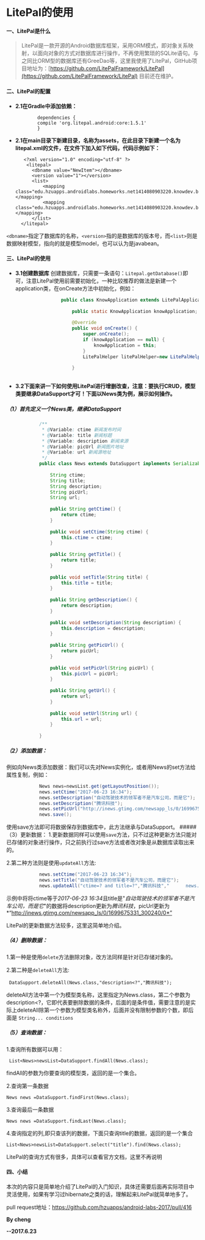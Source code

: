 # LitePal的使用
#### 一、LitePal是什么
>	LitePal是一款开源的Android数据库框架，采用ORM模式，即对象关系映射，以面向对象的方式对数据库进行操作，不再使用繁琐的SQLite语句。与之同比ORM型的数据库还有GreeDao等，这里我使用了LitePal，GitHub项目地址为：[https://github.com/LitePalFramework/LitePal](https://github.com/LitePalFramework/LitePal)   目前还在维护。

#### 二、LitePal的配置
- **2.1在Gradle中添加依赖：**

	```
			dependencies {
			compile 'org.litepal.android:core:1.5.1'
			}
	``` 

- **2.1在main目录下新建目录，名称为assets，在此目录下新建一个名为litepal.xml的文件，在文件下加入如下代码，代码示例如下：**
 				
		 <?xml version="1.0" encoding="utf-8" ?>
		  <litepal>
		    <dbname value="NewItem"></dbname>
		    <version value="1"></version>
		    <list>
		        <mapping class="edu.hzuapps.androidlabs.homeworks.net1414080903220.knowdev.bean.News"></mapping>
		        <mapping class="edu.hzuapps.androidlabs.homeworks.net1414080903220.knowdev.bean.DevArticle"></mapping>
		    </list>
		</litepal>


`<dbname>`指定了数据库的名称，`<version>`指的是数据库的版本号，而`<list>`则是数据映射模型，<mapping>指向的就是模型model，也可以认为是javabean。


#### 三、LitePal的使用
- **3.1创建数据库**
创建数据库，只需要一条语句：`Litepal.getDatabase()`即可，注意LitePal使用前需要初始化，一种比较推荐的做法是新建一个application类，在onCreate方法中初始化，例如：

```Java
					public class KnowApplication extends LitePalApplication {
					
					    public static KnowApplication knowApplication;
					
					    @Override
					    public void onCreate() {
					        super.onCreate();
					        if (knowApplication == null) {
					            knowApplication = this;
					        }
					        LitePalHelper litePalHelper=new LitePalHelper();
					
					    }
			
``` 
- **3.2下面来讲一下如何使用LitePal进行增删改查，注意：要执行CRUD，模型类要继承DataSupport才可！下面以News类为例，展示如何操作。**

##### （1）首先定义一个News类，继承DataSupport
```java	
			/**
			 * @Variable: ctime 新闻发布时间
			 * @Variable: title 新闻标题
			 * @Variable: description 新闻来源
			 * @Variable: picUrl 新闻图片地址
			 * @Variable: url 新闻源地址
			 */
			public class News extends DataSupport implements Serializable {
			
			    String ctime;
			    String title;
			    String description;
			    String picUrl;
			    String url;
			
			    public String getCtime() {
			        return ctime;
			    }
			
			    public void setCtime(String ctime) {
			        this.ctime = ctime;
			    }
			
			    public String getTitle() {
			        return title;
			    }
			
			    public void setTitle(String title) {
			        this.title = title;
			    }
			
			    public String getDescription() {
			        return description;
			    }
			
			    public void setDescription(String description) {
			        this.description = description;
			    }
			
			    public String getPicUrl() {
			        return picUrl;
			    }
			
			    public void setPicUrl(String picUrl) {
			        this.picUrl = picUrl;
			    }
			
			    public String getUrl() {
			        return url;
			    }
			
			    public void setUrl(String url) {
			        this.url = url;
			    }
			
			}
```
##### （2）添加数据：
例如向News类添加数据：我们可以先对News实例化，或者用News的set方法给属性复制，例如：
```java
            News news=newsList.get(getLayoutPosition());
            news.setCtime("2017-06-23 16:34");
            news.setDescription("自动驾驶技术的领军者不是汽车公司，而是它");
            news.setDescription("腾讯科技");
            news.setPicUrl("http://inews.gtimg.com/newsapp_ls/0/1699675331_300240/0");
            news.save();
```         
使用save方法即可将数据保存到数据库中，此方法继承与DataSupport。
#####（3）更新数据：
1.更新数据同样可以使用`save`方法，只不过这种更新方法只能对已存储的对象进行操作，只之前执行过save方法或者改对象是从数据库读取出来的。

2.第二种方法则是使用`updateAll`方法:
```java			
			news.setCtime("2017-06-23 16:34");
            news.setTitle("自动驾驶技术的领军者不是汽车公司，而是它");
            news.updateAll("ctime=? and title=?","腾讯科技","      news.updateAll("description=? and     picUrl=?","腾讯科技","http://inews.gtimg.com/newsapp_ls/0/1699675331_300240/0");
 ```          
示例中将将ctime等于*2017-06-23 16:34*且title是"*自动驾驶技术的领军者不是汽车公司，而是它*"的数据将description更新为*腾讯科技*，picUrl更新为*“http://inews.gtimg.com/newsapp_ls/0/1699675331_300240/0*”

LitePal的更新数据方法较多，这里这简单地介绍。
##### （4）删除数据：
1.第一种是使用`delete`方法删除对象，改方法同样是针对已存储对象的。

2.第二种是`deleteAll`方法:

     DataSupport.deleteAll(News.class,"description<?","腾讯科技");
deleteAll方法中第一个为模型类名称，这里指定为News.class，第二个参数为description<?，它即代表要删除数据的条件，后面的是条件值，需要注意的是实际上deleteAll除第一个参数为模型类名称外，后面并没有限制参数的个数，即后面是 `String... conditions`
##### （5）查询数据：
1.查询所有数据可以用：

   	 List<News>newsList=DataSupport.findAll(News.class);
findAll的参数为你要查询的模型类，返回的是一个集合。

2.查询第一条数据

    News news =DataSupport.findFirst(News.class);
3.查询最后一条数据

 	News news =DataSupport.findLast(News.class);
4.查询指定的列,即只查该列的数据，下面只查询title的数据，返回的是一个集合

	List<News>newsList=DataSupport.select("title").find(News.class);
LitePal的查询方式有很多，具体可以查看官方文档，这里不再说明

#### 四、小结
本次的内容只是简单地介绍了LitePal的入门知识，具体还需要后面再实际项目中灵活使用，如果有学习过hibernate之类的话，理解起来LitePal就简单地多了。

pull request地址：https://github.com/hzuapps/android-labs-2017/pull/416

**By cheng**

**--2017.6.23**

